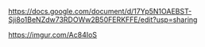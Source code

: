 https://docs.google.com/document/d/17Yp5N1OAEBST-Sji8o1BeNZdw73RDOWw2B50FERKFFE/edit?usp=sharing

https://imgur.com/Ac84IoS
